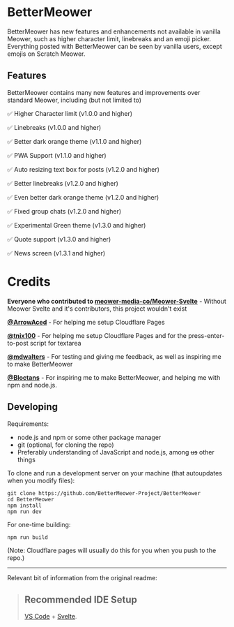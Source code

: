 # BetterMeower

BetterMeower has new features and enhancements not available in vanilla Meower, such as higher character limit, linebreaks and an emoji picker. Everything posted with BetterMeower can be seen by vanilla users, except emojis on Scratch Meower.

## Features
BetterMeower contains many new features and improvements over standard Meower, including (but not limited to)

✅ Higher Character limit (v1.0.0 and higher)

✅ Linebreaks (v1.0.0 and higher)

✅ Better dark orange theme (v1.1.0 and higher)

✅ PWA Support (v1.1.0 and higher)

✅ Auto resizing text box for posts (v1.2.0 and higher)

✅ Better linebreaks (v1.2.0 and higher)

✅ Even better dark orange theme (v1.2.0 and higher)

✅ Fixed group chats (v1.2.0 and higher)

✅ Experimental Green theme (v1.3.0 and higher)

✅ Quote support (v1.3.0 and higher)

✅ News screen (v1.3.1 and higher)

# Credits
**Everyone who contributed to [meower-media-co/Meower-Svelte](https://github.com/meower-media-co/Meower-Svelte)** - Without Meower Svelte and it's contributors, this project wouldn't exist

**[@ArrowAced](https://github.com/ArrowAced)** - For helping me setup Cloudflare Pages

**[@tnix100](https://github.com/tnix100)** - For helping me setup Cloudflare Pages and for the press-enter-to-post script for textarea

**[@mdwalters](https://github.com/mdwalters)** - For testing and giving me feedback, as well as inspiring me to make BetterMeower

**[@Bloctans](https://github.com/Bloctans)** - For inspiring me to make BetterMeower, and helping me with npm and node.js.



## Developing

Requirements:
- node.js and npm or some other package manager
- git (optional, for cloning the repo)
- Preferably understanding of JavaScript and node.js, among ~~us~~ other things

To clone and run a development server on your machine (that autoupdates when you modify files):

```
git clone https://github.com/BetterMeower-Project/BetterMeower
cd BetterMeower
npm install
npm run dev
```

For one-time building:

```
npm run build
```

(Note: Cloudflare pages will usually do this for you when you push to the repo.)

------

Relevant bit of information from the original readme:

> ## Recommended IDE Setup
> [VS Code](https://code.visualstudio.com/) + [Svelte](https://marketplace.visualstudio.com/items?itemName=svelte.svelte-vscode).
